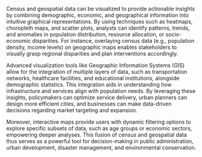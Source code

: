 Census and geospatial data can be visualized to provide actionable insights by combining demographic, economic, and geographical information into intuitive graphical representations. By using techniques such as heatmaps, choropleth maps, and scatter plots, analysts can identify patterns, trends, and anomalies in population distribution, resource allocation, or socio-economic disparities. For instance, overlaying census data (e.g., population density, income levels) on geographic maps enables stakeholders to visually grasp regional disparities and plan interventions accordingly.

Advanced visualization tools like Geographic Information Systems (GIS) allow for the integration of multiple layers of data, such as transportation networks, healthcare facilities, and educational institutions, alongside demographic statistics. This integration aids in understanding how infrastructure and services align with population needs. By leveraging these insights, policymakers can optimize service delivery, urban planners can design more efficient cities, and businesses can make data-driven decisions regarding market targeting and expansion.

Moreover, interactive maps provide users with dynamic filtering options to explore specific subsets of data, such as age groups or economic sectors, empowering deeper analyses. This fusion of census and geospatial data thus serves as a powerful tool for decision-making in public administration, urban development, disaster management, and environmental conservation.
